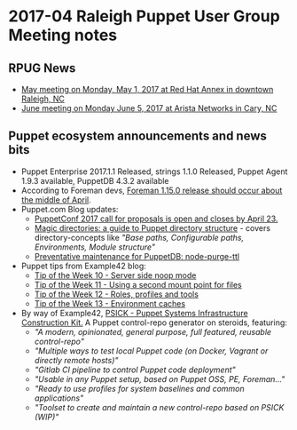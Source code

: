 # 2017-04 Raleigh Puppet User Group Meeting notes
## RPUG News
+  [May meeting on Monday, May 1, 2017 at Red Hat Annex in downtown Raleigh, NC](https://www.meetup.com/Raleigh-Puppet-User-Group/events/238475638/)
+ [June meeting on Monday June 5, 2017 at Arista Networks in Cary, NC](https://www.meetup.com/Raleigh-Puppet-User-Group/events/238475656/)

## Puppet ecosystem announcements and news bits
+ Puppet Enterprise 2017.1.1 Released, strings 1.1.0 Released, Puppet Agent 1.9.3 available, PuppetDB 4.3.2 available
+ According to Foreman devs, [Foreman 1.15.0 release should occur about the middle of April](https://groups.google.com/forum/?fromgroups#!topic/foreman-dev/tstb5ytnejU).
+ Puppet.com Blog updates:
    - [PuppetConf 2017 call for proposals is open and closes by April 23.](https://puppet.com/blog/puppetconf-2017-call-proposals-open)
    - [Magic directories: a guide to Puppet directory structure](https://puppet.com/blog/magic-directories-guide-to-puppet-directory-structure) - covers directory-concepts like *"Base paths, Configurable paths, Environments, Module structure"*
    - [
Preventative maintenance for PuppetDB: node-purge-ttl
](https://puppet.com/blog/preventative-maintenance-for-puppetdb-node-purge-ttl)
+ Puppet tips from Example42 blog:
    - [Tip of the Week 10 - Server side noop mode](http://www.example42.com/2017/03/06/server-side-noop-mode/)
    - [Tip of the Week 11 - Using a second mount point for files](http://www.example42.com/2017/03/13/second_mount_point/)
    - [Tip of the Week 12 - Roles, profiles and tools](http://www.example42.com/2017/03/20/roles_profiles_and_tools/)
    - [Tip of the Week 13 - Environment caches](http://www.example42.com/2017/03/27/environment_caching/)
+ By way of Example42, [PSICK - Puppet Systems Infrastructure Construction Kit.](https://github.com/example42/psick) A Puppet control-repo generator on steroids, featuring:
    - *"A modern, opinionated, general purpose, full featured, reusable control-repo"*
    - *"Multiple ways to test local Puppet code (on Docker, Vagrant or directly remote hosts)"*
    - *"Gitlab CI pipeline to control Puppet code deployment"*
    - *"Usable in any Puppet setup, based on Puppet OSS, PE, Foreman..."*
    - *"Ready to use profiles for system baselines and common applications"*
    - *"Toolset to create and maintain a new control-repo based on PSICK (WIP)"*
